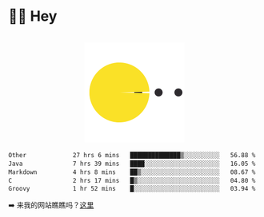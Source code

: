 
# 👋🏻 Hey
<div align="center">
	<br>
	<img src="https://raw.githubusercontent.com/Aniket965/Aniket965/master/pacman.svg?sanitize=true" width="200" height="200">
	<br>
</div>

<!--START_SECTION:waka-->

```txt
Other             27 hrs 6 mins   ██████████████▒░░░░░░░░░░   56.88 %
Java              7 hrs 39 mins   ████░░░░░░░░░░░░░░░░░░░░░   16.05 %
Markdown          4 hrs 8 mins    ██▒░░░░░░░░░░░░░░░░░░░░░░   08.67 %
C                 2 hrs 17 mins   █▒░░░░░░░░░░░░░░░░░░░░░░░   04.80 %
Groovy            1 hr 52 mins    █░░░░░░░░░░░░░░░░░░░░░░░░   03.94 %
```

<!--END_SECTION:waka-->

 ➡️  来我的网站瞧瞧吗？[这里](https://www.shaolongfei.com)
